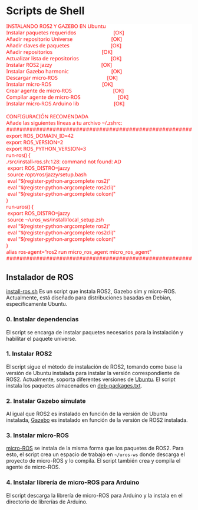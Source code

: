 # Scripts de Shell
![](../img/shell-install.svg)

## Instalador de ROS
[install-ros.sh](install-ros.sh) Es un script que instala ROS2, Gazebo sim y micro-ROS. Actualmente, está diseñado para distribuciones basadas en Debian, específicamente Ubuntu.

### 0. Instalar dependencias
El script se encarga de instalar paquetes necesarios para la instalación y habilitar el paquete universe.

### 1. Instalar ROS2
El script sigue el método de instalación de ROS2, tomando como base la versión de Ubuntu instalada para instalar la versión correspondiente de ROS2. Actualmente, soporta diferentes versiones de [Ubuntu](http://packages.ros.org/ros2/ubuntu/dists/). El script instala los paquetes almacenados en [deb-packages.txt](deb-packages.txt).

### 2. Instalar Gazebo simulate
Al igual que ROS2 es instalado en función de la versión de Ubuntu instalada, [Gazebo](https://gazebosim.org/docs/harmonic/ros_installation/) es instalado en función de la versión de ROS2 instalada.

### 3. Instalar micro-ROS
[micro-ROS](https://micro.ros.org/docs/tutorials/core/first_application_linux/) se instala de la misma forma que los paquetes de ROS2. Para esto, el script crea un espacio de trabajo en `~/uros-ws` donde descarga el proyecto de micro-ROS y lo compila. El script también crea y compila el agente de micro-ROS. 

### 4. Instalar librería de micro-ROS para Arduino
El script descarga la librería de micro-ROS para Arduino y la instala en el directorio de librerías de Arduino. 
